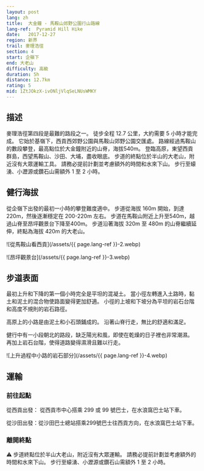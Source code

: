 ```yaml
---
layout: post
lang: zh
title:  大金鐘 - 馬鞍山郊野公園行山路線
lang-ref:  Pyramid Hill Hike
date:   2017-12-27
region: 新界
trail: 麥理浩徑
section: 4
start: 企嶺下
end: 大老山
difficulty: 高級
duration: 5h
distance: 12.7km
rating: 5
mid: 1ZtJOkzX-ivONljVlqSeLNUsWMKY
---
```

## 描述

麥理浩徑第四段是最難的路段之一。 徒步全程 12.7 公里，大約需要 5 小時才能完成。 它始於基嶺下，西貢西郊野公園與馬鞍山郊野公園交匯處。 路線經過馬鞍山的數段攀登，最高點位於大金鐘附近的山脊，海拔540m。 登臨高原，東望西貢群島，西望馬鞍山、沙田、大埔，盡收眼底。 步道的終點位於半山的大老山，附近沒有大眾運輸工具。 請務必提前計劃並考慮額外的時間和水來下山。 步行至蠔湧、小瀝源或鑽石山需額外 1 至 2 小時。

## 健行海拔

從企嶺下出發的最初一小時的攀登難度適中。 步道從海拔 160m 開始，到達 220m，然後逐漸穩定在 200-220m 左右。 步道在馬鞍山附近上升至540m，越過山脊至昂坪觀景台下降至400m。 步道沿著海拔 320m 至 480m 的山脊繼續延伸，終點為海拔 420m 的大老山。

![從馬鞍山看西貢](/assets/{{ page.lang-ref }}-2.webp)

![昂坪觀景台](/assets/{{ page.lang-ref }}-3.webp)

## 步道表面

最初上升和下降的第一個小時完全是平坦的混凝土。 當小徑左轉進入土路時，黏土和泥土的混合物使路面變得更加舒適。 小徑的上坡和下坡分為平坦的岩石台階和高度不規則的岩石路徑。

高原上的小路是由泥土和小石頭鋪成的。 沿著山脊行走，無比的舒適和滿足。

健行中有一小段朝北的路段，缺乏陽光和風，即使在乾燥的日子裡也非常潮濕。 再加上岩石台階，使得道路變得濕滑且難以行走。

![上升過程中小路的岩石部分](/assets/{{ page.lang-ref }}-4.webp)

## 運輸

### 前往起點

從西貢出發： 從西貢市中心搭乘 299 或 99 號巴士，在水浪窩巴士站下車。

從沙田出發：從沙田巴士總站搭乘299號巴士往西貢方向，在水浪窩巴士站下車。

### 離開終點

⚠ 步道終點位於半山大老山，附近沒有大眾運輸。 請務必提前計劃並考慮額外的時間和水來下山。 步行至蠔湧、小瀝源或鑽石山需額外 1 至 2 小時。